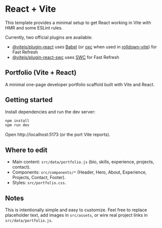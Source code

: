 # React + Vite

This template provides a minimal setup to get React working in Vite with HMR and some ESLint rules.

Currently, two official plugins are available:

- [@vitejs/plugin-react](https://github.com/vitejs/vite-plugin-react/blob/main/packages/plugin-react) uses [Babel](https://babeljs.io/) (or [oxc](https://oxc.rs) when used in [rolldown-vite](https://vite.dev/guide/rolldown)) for Fast Refresh
- [@vitejs/plugin-react-swc](https://github.com/vitejs/vite-plugin-react/blob/main/packages/plugin-react-swc) uses [SWC](https://swc.rs/) for Fast Refresh

## Portfolio (Vite + React)

A minimal one-page developer portfolio scaffold built with Vite and React.

Getting started
---------------

Install dependencies and run the dev server:

```powershell
npm install
npm run dev
```

Open http://localhost:5173 (or the port Vite reports).

Where to edit
-------------

- Main content: `src/data/portfolio.js` (bio, skills, experience, projects, contact).
- Components: `src/components/*` (Header, Hero, About, Experience, Projects, Contact, Footer).
- Styles: `src/portfolio.css`.

Notes
-----

This is intentionally simple and easy to customize. Feel free to replace placeholder text, add images in `src/assets`, or wire real project links in `src/data/portfolio.js`.
